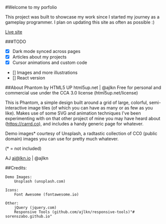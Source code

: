 #Welcome to my porfolio

This project was built to showcase my work since I started my journey as a gameplay programmer. I plan on updating this site as often as possible :)

[Live site]('https://soren-szabo-work.github.io)

###TODO

- [x] Dark mode synced across pages
- [x] Articles about my projects
- [x] Cursor animations and custom code
- [] Images and more illustrations
- [] React version

##About Phantom by HTML5 UP
html5up.net | @ajlkn
Free for personal and commercial use under the CCA 3.0 license (html5up.net/license)

This is Phantom, a simple design built around a grid of large, colorful, semi-interactive
image tiles (of which you can have as many or as few as you like). Makes use of some
SVG and animation techniques I've been experimenting with on that other project of mine
you may have heard about (https://carrd.co), and includes a handy generic page for whatever.

Demo images\* courtesy of Unsplash, a radtastic collection of CC0 (public domain) images
you can use for pretty much whatever.

(\* = not included)

AJ
aj@lkn.io | @ajlkn

##Credits:

    Demo Images:
    	Unsplash (unsplash.com)

    Icons:
    	Font Awesome (fontawesome.io)

    Other:
    	jQuery (jquery.com)
    	Responsive Tools (github.com/ajlkn/responsive-tools)"# sorenszabo.github.io"
